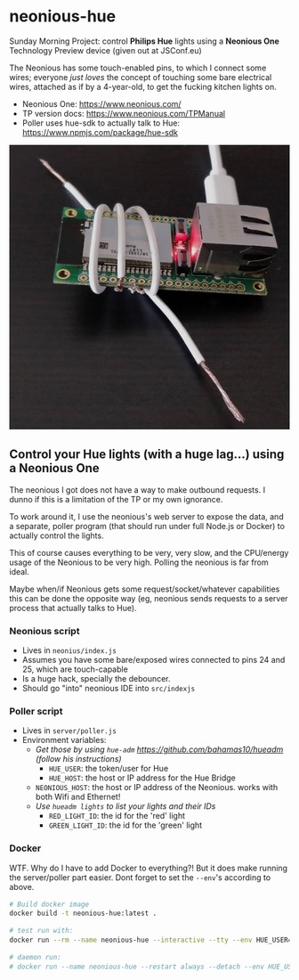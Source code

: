 # neonious-hue

Sunday Morning Project: control **Philips Hue** lights using a **Neonious One** Technology Preview device (given out at JSConf.eu)

The Neonious has some touch-enabled pins, to which I connect some wires; everyone _just loves_ the concept of touching some bare electrical wires, attached as if by a 4-year-old, to get the fucking kitchen lights on.

- Neonious One: https://www.neonious.com/
- TP version docs: https://www.neonious.com/TPManual
- Poller uses hue-sdk to actually talk to Hue: https://www.npmjs.com/package/hue-sdk

![Terrible handiwork](neonious/handiwork.jpg "Terrible handiwork")

## Control your Hue lights (with a huge lag...) using a Neonious One

The neonious I got does not have a way to make outbound requests. 
I dunno if this is a limitation of the TP or my own ignorance.

To work around it, I use the neonious's web server to expose the data, and a
separate, poller program (that should run under full Node.js or Docker) to actually
control the lights.

This of course causes everything to be very, very slow, and the CPU/energy
usage of the Neonious to be very high. Polling the neonious is far from ideal.

Maybe when/if Neonious gets some request/socket/whatever capabilities this can be done the opposite way 
(eg, neonious sends requests to a server process that actually talks to Hue).

### Neonious script

- Lives in `neonius/index.js`
- Assumes you have some bare/exposed wires connected to pins 24 and 25, which are touch-capable
- Is a huge hack, specially the debouncer.
- Should go "into" neonious IDE into `src/indexjs`

### Poller script

- Lives in `server/poller.js`
- Environment variables:
  - _Get those by using `hue-adm` https://github.com/bahamas10/hueadm (follow his instructions)_
    - `HUE_USER`: the token/user for Hue
    - `HUE_HOST`: the host or IP address for the Hue Bridge
  - `NEONIOUS_HOST`: the host or IP address of the Neonious. works with both Wifi and Ethernet!
  - _Use `hueadm lights` to list your lights and their IDs_
    - `RED_LIGHT_ID`: the id for the 'red' light
    - `GREEN_LIGHT_ID`: the id for the 'green' light

### Docker

WTF. Why do I have to add Docker to everything?!
But it does make running the server/poller part easier.
Dont forget to set the `--env`'s according to above.

```bash
# Build docker image
docker build -t neonious-hue:latest .
```

```bash
# test run with:
docker run --rm --name neonious-hue --interactive --tty --env HUE_USER=..token... neonios neonious-hue:latest
```

```bash
# daemon run:
# docker run --name neonious-hue --restart always --detach --env HUE_USER=..token... neonious-hue:latest
```
